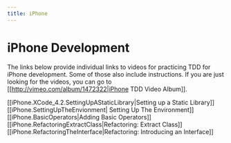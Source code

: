 ```yaml
---
title: iPhone
---
```

# iPhone Development

The links below provide individual links to videos for practicing TDD for iPhone development. Some of those also include instructions. If you are just looking for the videos, you can go to [[http://vimeo.com/album/1472322|iPhone TDD Video Album]].

[[iPhone.XCode_4.2.SettingUpAStaticLibrary|Setting up a Static Library]] 
[[iPhone.SettingUpTheEnvionment| Setting Up The Environment]]
[[iPhone.BasicOperators|Adding Basic Operators]]
[[iPhone.RefactoringExtractClass|Refactoring: Extract Class]]
[[iPhone.RefactoringTheInterface|Refactoring: Introducing an Interface]]